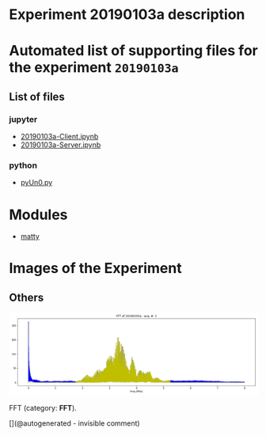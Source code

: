# Experiment 20190103a description





# Automated list of supporting files for the __experiment `20190103a`__

## List of files

### jupyter

* [20190103a-Client.ipynb](/matty/20190103a/20190103a-Client.ipynb)
* [20190103a-Server.ipynb](/matty/20190103a/20190103a-Server.ipynb)


### python

* [pyUn0.py](/matty/20190103a/pyUn0.py)





# Modules

* [matty](/matty/)




# Images of the Experiment

## Others

![](/matty/20190103a/images/20190103a-1-fft.jpg)

FFT (category: __FFT__).










[](@autogenerated - invisible comment)